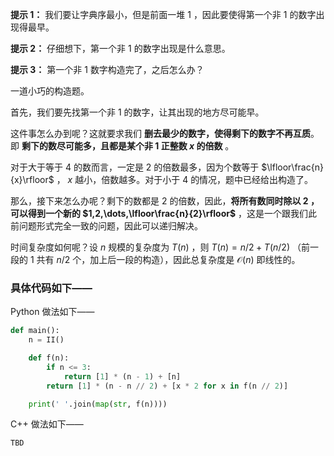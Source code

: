 **提示 1：** 我们要让字典序最小，但是前面一堆 $1$ ，因此要使得第一个非 $1$ 的数字出现得最早。

**提示 2：** 仔细想下，第一个非 $1$ 的数字出现是什么意思。

**提示 3：** 第一个非 $1$ 数字构造完了，之后怎么办？

一道小巧的构造题。

首先，我们要先找第一个非 $1$ 的数字，让其出现的地方尽可能早。

这件事怎么办到呢？这就要求我们 **删去最少的数字，使得剩下的数字不再互质**。 即 **剩下的数尽可能多，且都是某个非 $1$ 正整数 $x$ 的倍数** 。

对于大于等于 $4$ 的数而言，一定是 $2$ 的倍数最多，因为个数等于 $\lfloor\frac{n}{x}\rfloor$ ， $x$ 越小，倍数越多。对于小于 $4$ 的情况，题中已经给出构造了。

那么，接下来怎么办呢？剩下的数都是 $2$ 的倍数，因此，**将所有数同时除以 $2$ ，可以得到一个新的 $1,2,\dots,\lfloor\frac{n}{2}\rfloor$** ，这是一个跟我们此前问题形式完全一致的问题，因此可以递归解决。

时间复杂度如何呢？设 $n$ 规模的复杂度为 $T(n)$ ，则 $T(n)=n/2+T(n/2)$ （前一段的 $1$ 共有 $n/2$ 个，加上后一段的构造），因此总复杂度是 $\mathcal{O}(n)$ 即线性的。

### 具体代码如下——

Python 做法如下——

```Python []
def main():
    n = II()

    def f(n):
        if n <= 3:
            return [1] * (n - 1) + [n]
        return [1] * (n - n // 2) + [x * 2 for x in f(n // 2)]

    print(' '.join(map(str, f(n))))
```

C++ 做法如下——

```cpp []
TBD
```

